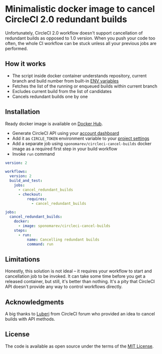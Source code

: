 # Minimalistic docker image to cancel CircleCI 2.0 redundant builds

Unfortunately, CircleCI 2.0 workflow doesn't support cancellation of redundant builds as opposed to 1.0 version. When you push your code too often, the whole CI workflow can be stuck unless all your previous jobs are performed.

## How it works

- The script inside docker container understands repository, current branch and build number from built-in [ENV variables](https://circleci.com/docs/2.0/env-vars/#circleci-built-in-environment-variables)
- Fetches the list of the running or enqueued builds within current branch
- Excludes current build from the list of candidates
- Cancels redundant builds one by one

## Installation

Ready docker image is available on [Docker Hub](https://hub.docker.com/r/sponomarev/circleci-cancel-builds/).

- Generate CircleCI API using your [account dashboard](https://circleci.com/account/api)
- Add it as `CIRCLE_TOKEN` environment variable to your [project settings](https://circleci.com/docs/2.0/env-vars/#setting-an-environment-variable-in-a-project)
- Add a separate job using `sponomarev/circleci-cancel-builds` docker image as a required first step in your build workflow
- Invoke `run` command 

```yml
version: 2

workflows:
  version: 2
  build_and_test:
    jobs:
      - cancel_redundant_builds
      - checkout:
          requires:
            - cancel_redundant_builds

jobs:
  cancel_redundant_builds:
    docker:
      - image: sponomarev/circleci-cancel-builds
    steps:
      - run:
          name: Cancelling redundant builds
          command: run
``` 

## Limitations

Honestly, this solution is not ideal – it requires your workflow to start and cancellation job to be invoked. It can take some time before you get a released container, but still, it's better than nothing. It's a pity that CircleCI API doesn't provide any way to control workflows directly.

## Acknowledgments

A big thanks to [Luberj](https://discuss.circleci.com/u/lumberj) from CircleCI forum who provided an idea to cancel builds with API methods.

## License

The code is available as open source under the terms of the [MIT License](http://opensource.org/licenses/MIT).